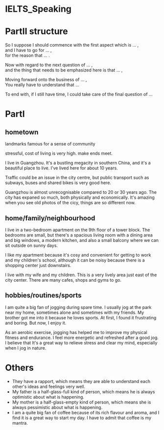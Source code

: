 # IELTS_Speaking
# PartII structure
So I suppose I should commence with the first aspect which is ... ,<br>
and I have to go for ... ,<br>
for the reason that ... .<br>

Now with regard to the next question of ... ,<br>
and the thing that needs to be emphasized here is that ... ,<br>

Moving forward onto the business of ... ,<br>
You really have to understand that ...<br>

To end with, if I still have time, I could take care of the final question of ...<br>

# PartI
## hometown
landmarks
famous for
a sense of community

stressful, cost of living is very high. make ends meet.

I live in Guangzhou. It's a bustling megacity in southern China, and it's a beautiful place to live.
I've lived here for about 10 years.

Traffic could be an issue in the city centre, but public transport such as subways, buses and shared bikes is very good here.

Guangzhou is almost unrecognisable compared to 20 or 30 years ago. The city has expaned so much, both physically and economically.
It's amazing when you see old photos of the cicy, things are so different now.

## home/family/neighbourhood
I live in a two-bedroom apartment on the 9th floor of a tower block.
The bedrooms are small, but there's a spacious living room with a dining area and big windows, a modern kitchen, and also a small balcony where we can sit outside on sunny days.

I like my apartment because it's cosy and convenient for getting to work and my children's school, although it can be noisy because there is a shopping center just downstairs.

I live with my wife and my children. This is a very lively area just east of the city center. There are many cafes, shops and gyms to go.

## hobbies/routines/sports
I am quite a big fan of jogging during spare time.
I usually jog at the park near my home, sometimes alone and sometimes with my friends.
My brother got me into it because he loves sports.
At first, I found it frustrating and boring.
But now, I enjoy it.

As an aerobic exercise, jogging has helped me to improve my physical fitness and endurance.
I feel more energetic and refreshed after a good jog.
I believe that It's a great way to relieve stress and clear my mind, especially when I jog in nature.

# Others
* They have a rapport, which means they are able to understand each other's ideas and feelings very well.
* My father is a half-glass-full kind of person, which means he is always optimistic about what is happening.
* My mother is a half-glass-empty kind of person, which means she is always pessimistic about what is happening.
* I am a quite big fan of coffee because of its rich flavour and aroma, and I find it is a great way to start my day. I have to admit that coffee is my mantra.

